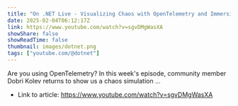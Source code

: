```yaml
---
title: "On .NET Live - Visualizing Chaos with OpenTelemetry and Immersive APM"
date: 2025-02-04T06:12:17Z
link: https://www.youtube.com/watch?v=sgvDMgWasXA
showShare: false
showReadTime: false
thumbnail: images/dotnet.png
tags: ["youtube.com/@dotnet"]
---
```

Are you using OpenTelemetry? In this week's episode, community member Dobri Kolev returns to show us a chaos simulation ...

- Link to article: https://www.youtube.com/watch?v=sgvDMgWasXA
